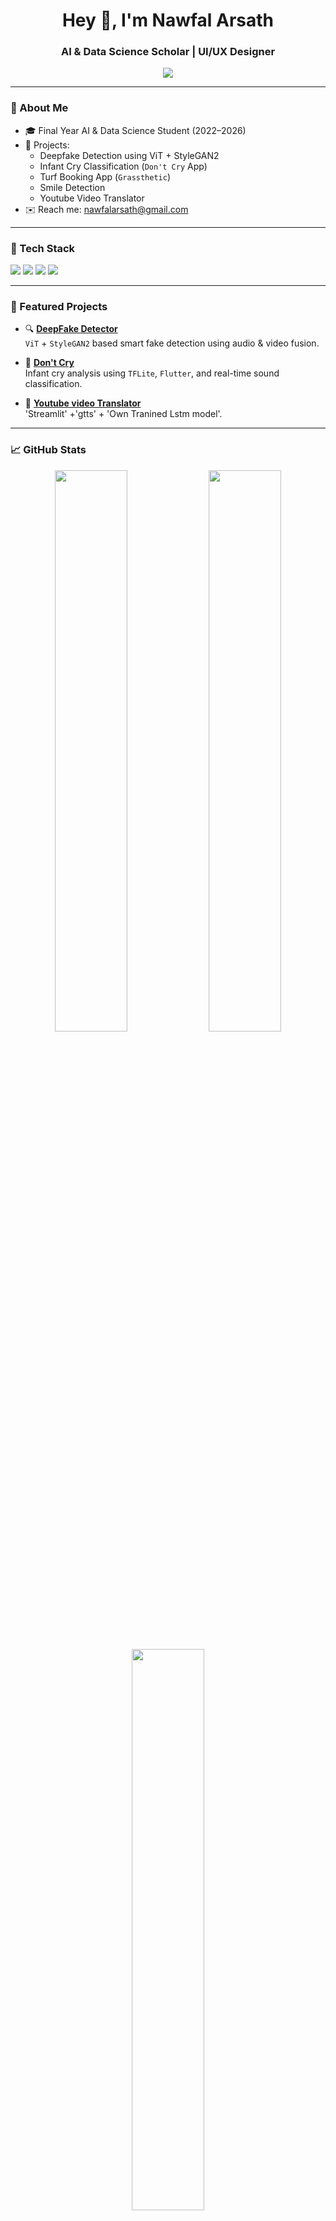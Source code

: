 <h1 align="center">Hey 👋, I'm Nawfal Arsath</h1>
<h3 align="center">AI & Data Science Scholar | UI/UX Designer</h3>

<p align="center">
  <img src="https://readme-typing-svg.herokuapp.com?font=Outfit&size=24&pause=1000&center=true&vCenter=true&color=00E5FF&lines=Hey!+I'm+Nawfal+Arsath;AI+%7C+DS+Scholar+%7C+UI%2FUX+Lover;Building+Smart+Apps+with+Deep+Learning;I+Design.+I+Code.+I+Innovate."/>
</p>

---

### 🧠 About Me

- 🎓 Final Year AI & Data Science Student (2022–2026)
- 🧪 Projects:
  - Deepfake Detection using ViT + StyleGAN2
  - Infant Cry Classification (`Don't Cry` App)
  - Turf Booking App (`Grassthetic`)
  - Smile Detection
  - Youtube Video Translator
- ✉️ Reach me: nawfalarsath@gmail.com

---

### 🚀 Tech Stack

<p>
  <img src="https://img.shields.io/badge/Python-3776AB?style=for-the-badge&logo=python&logoColor=white"/>
  <img src="https://img.shields.io/badge/TensorFlow-FF6F00?style=for-the-badge&logo=tensorflow&logoColor=white"/>
  <img src="https://img.shields.io/badge/React-20232a?style=for-the-badge&logo=react&logoColor=61DAFB"/>
  <img src="https://img.shields.io/badge/Figma-000000?style=for-the-badge&logo=figma&logoColor=white"/>
</p>

---

### 📌 Featured Projects

- 🔍 [**DeepFake Detector**](https://github.com/nawfal-arsath/deepfake-detection)  
  `ViT` + `StyleGAN2` based smart fake detection using audio & video fusion.

- 👶 [**Don't Cry**](https://github.com/nawfal-arsath/Infant-cry-analysis)  
  Infant cry analysis using `TFLite`, `Flutter`, and real-time sound classification.

- 🎥 [**Youtube video Translator**](https://github.com/nawfal-arsath/youtube-video-translator-with-voice-over)  
  'Streamlit' +'gtts' + 'Own Tranined Lstm model'.

---

### 📈 GitHub Stats

<p align="center">
  <img src="https://github-readme-stats.vercel.app/api?username=nawfal-arsath&show_icons=true&theme=tokyonight" width="48%"/>
  <img src="https://github-readme-streak-stats.herokuapp.com?user=nawfal-arsath&theme=tokyonight" width="48%"/>
</p>

<p align="center">
  <img src="https://github-readme-stats.vercel.app/api/top-langs/?username=nawfal-arsath&layout=compact&theme=tokyonight" width="48%"/>
</p>

---

### 🌍 Connect With Me

[![LinkedIn](https://img.shields.io/badge/-LinkedIn-blue?style=for-the-badge&logo=linkedin)](https://linkedin.com/in/nawfal-arsath)
[![Instagram](https://img.shields.io/badge/-Instagram-purple?style=for-the-badge&logo=instagram)](https://instagram.com/arxath.m)
[![Gmail](https://img.shields.io/badge/-Gmail-red?style=for-the-badge&logo=gmail&logoColor=white)](mailto:nawfalarsath@gmail.com)

---

<p align="center"> 
  <img src="https://visitor-badge.glitch.me/badge?page_id=nawfal-arsath.nawfalarsath" alt="visitor badge"/>
</p>

<p align="center">
  👽 “Nwfl” 
</p>
